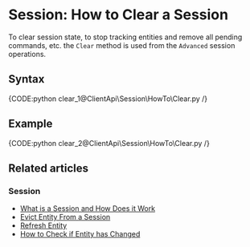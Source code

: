 # Session: How to Clear a Session

To clear session state, to stop tracking entities and remove all pending commands, etc. the `Clear` method is used from the `Advanced` session operations.

## Syntax

{CODE:python clear_1@ClientApi\Session\HowTo\Clear.py /}

## Example

{CODE:python clear_2@ClientApi\Session\HowTo\Clear.py /}

## Related articles

### Session

- [What is a Session and How Does it Work](../../../client-api/session/what-is-a-session-and-how-does-it-work)
- [Evict Entity From a Session](../../../client-api/session/how-to/evict-entity-from-a-session)
- [Refresh Entity](../../../client-api/session/how-to/refresh-entity)
- [How to Check if Entity has Changed](../../../client-api/session/how-to/check-if-entity-has-changed)
